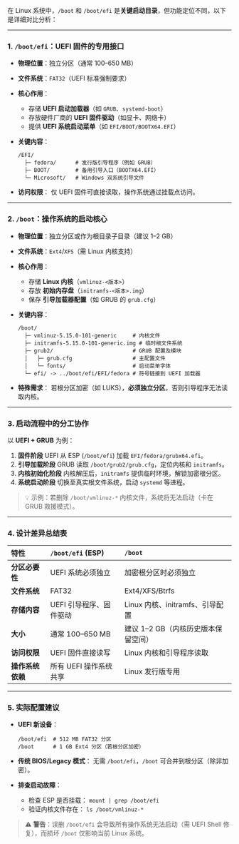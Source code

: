 在 Linux 系统中，`/boot` 和 `/boot/efi` 是**关键启动目录**，但功能定位不同，以下是详细对比分析：

------

### **1. `/boot/efi`：UEFI 固件的专用接口**

- **物理位置**：独立分区（通常 100–650 MB）

- **文件系统**：`FAT32`（UEFI 标准强制要求）

- **核心作用**：

  - 存储 **UEFI 启动加载器**（如 `GRUB`、`systemd-boot`）
  - 存放硬件厂商的 **UEFI 固件驱动**（如显卡、网络卡）
  - 提供 **UEFI 系统启动菜单**（如 `EFI/BOOT/BOOTX64.EFI`）

- **关键内容**：

  ```
  /EFI/
    ├─ fedora/      # 发行版引导程序（例如 GRUB）
    ├─ BOOT/        # 备用引导入口（BOOTX64.EFI）
    └─ Microsoft/   # Windows 双系统引导文件
  ```

- **访问权限**：
  仅 UEFI 固件可直接读取，操作系统通过挂载点访问。

------

### **2. `/boot`：操作系统的启动核心**

- **物理位置**：独立分区或作为根目录子目录（建议 1–2 GB）

- **文件系统**：`Ext4`/`XFS`（需 Linux 内核支持）

- **核心作用**：

  - 存储 **Linux 内核**（`vmlinuz-<版本>`）
  - 存放 **初始内存盘**（`initramfs-<版本>.img`）
  - 保存 **引导加载器配置**（如 GRUB 的 `grub.cfg`）

- **关键内容**：

  ```
  /boot/
    ├─ vmlinuz-5.15.0-101-generic     # 内核文件
    ├─ initramfs-5.15.0-101-generic.img # 临时根文件系统
    ├─ grub2/                         # GRUB 配置及模块
    │   ├─ grub.cfg                   # 主配置文件
    │   └─ fonts/                     # 启动菜单字体
    └─ efi/ -> ../boot/efi/EFI/fedora # 符号链接到 UEFI 加载器
  ```

- **特殊需求**：
  若根分区加密（如 LUKS），**必须独立分区**，否则引导程序无法读取内核。

------

### **3. 启动流程中的分工协作**

以 **UEFI + GRUB** 为例：

1. **固件阶段**
   UEFI 从 ESP (`/boot/efi`) 加载 `EFI/fedora/grubx64.efi`。
2. **引导加载阶段**
   GRUB 读取 `/boot/grub2/grub.cfg`，定位内核和 `initramfs`。
3. **内核初始化阶段**
   内核解压后，`initramfs` 提供临时环境，解锁加密根分区。
4. **系统启动阶段**
   切换至真实根文件系统，启动 `systemd` 等进程。

> 💡 示例：若删除 `/boot/vmlinuz-*` 内核文件，系统将无法启动（卡在 GRUB 救援模式）。

------

### **4. 设计差异总结表**

| **特性**         | `/boot/efi` (ESP)       | `/boot`                             |
| :--------------- | :---------------------- | :---------------------------------- |
| **分区必要性**   | UEFI 系统必须独立       | 加密根分区时必须独立                |
| **文件系统**     | FAT32                   | Ext4/XFS/Btrfs                      |
| **存储内容**     | UEFI 引导程序、固件驱动 | Linux 内核、initramfs、引导配置     |
| **大小**         | 通常 100–650 MB         | 建议 1–2 GB（内核历史版本保留空间） |
| **访问权限**     | UEFI 固件直接读写       | Linux 内核和引导程序读取            |
| **操作系统依赖** | 所有 UEFI 操作系统共享  | Linux 发行版专用                    |

------

### **5. 实际配置建议**

- **UEFI 新设备**：

  ```
  /boot/efi  # 512 MB FAT32 分区
  /boot      # 1 GB Ext4 分区（若根分区加密）
  ```

- **传统 BIOS/Legacy 模式**：
  无需 `/boot/efi`，`/boot` 可合并到根分区（除非加密）。

- **排查启动故障**：

  - 检查 ESP 是否挂载： `mount | grep /boot/efi`
  - 验证内核文件存在： `ls /boot/vmlinuz-*`

> ⚠️ **警告**：误删 `/boot/efi` 会导致所有操作系统无法启动（需 UEFI Shell 修复），而损坏 `/boot` 仅影响当前 Linux 系统。